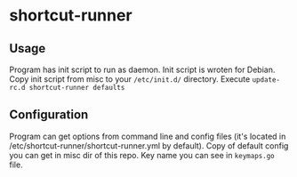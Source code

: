 # shortcut-runner
## Usage
Program has init script to run as daemon. Init script is wroten for Debian.
Copy init script from misc to your `/etc/init.d/` directory.
Execute `update-rc.d shortcut-runner defaults`

## Configuration
Program can get options from command line and config files (it's located in /etc/shortcut-runner/shortcut-runner.yml by default). Copy of default config you can get in misc dir of this repo.
Key name you can see in `keymaps.go` file.
